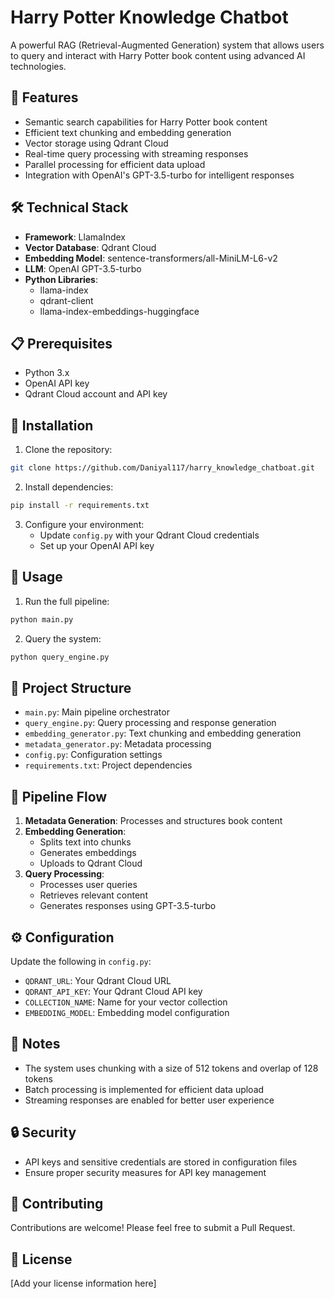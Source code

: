 # Harry Potter Knowledge Chatbot

A powerful RAG (Retrieval-Augmented Generation) system that allows users to query and interact with Harry Potter book content using advanced AI technologies.

## 🚀 Features

- Semantic search capabilities for Harry Potter book content
- Efficient text chunking and embedding generation
- Vector storage using Qdrant Cloud
- Real-time query processing with streaming responses
- Parallel processing for efficient data upload
- Integration with OpenAI's GPT-3.5-turbo for intelligent responses

## 🛠️ Technical Stack

- **Framework**: LlamaIndex
- **Vector Database**: Qdrant Cloud
- **Embedding Model**: sentence-transformers/all-MiniLM-L6-v2
- **LLM**: OpenAI GPT-3.5-turbo
- **Python Libraries**:
  - llama-index
  - qdrant-client
  - llama-index-embeddings-huggingface

## 📋 Prerequisites

- Python 3.x
- OpenAI API key
- Qdrant Cloud account and API key

## 🔧 Installation

1. Clone the repository:
```bash
git clone https://github.com/Daniyal117/harry_knowledge_chatboat.git

```

2. Install dependencies:
```bash
pip install -r requirements.txt
```

3. Configure your environment:
   - Update `config.py` with your Qdrant Cloud credentials
   - Set up your OpenAI API key

## 🚀 Usage

1. Run the full pipeline:
```bash
python main.py
```

2. Query the system:
```bash
python query_engine.py
```

## 📁 Project Structure

- `main.py`: Main pipeline orchestrator
- `query_engine.py`: Query processing and response generation
- `embedding_generator.py`: Text chunking and embedding generation
- `metadata_generator.py`: Metadata processing
- `config.py`: Configuration settings
- `requirements.txt`: Project dependencies

## 🔄 Pipeline Flow

1. **Metadata Generation**: Processes and structures book content
2. **Embedding Generation**: 
   - Splits text into chunks
   - Generates embeddings
   - Uploads to Qdrant Cloud
3. **Query Processing**:
   - Processes user queries
   - Retrieves relevant content
   - Generates responses using GPT-3.5-turbo

## ⚙️ Configuration

Update the following in `config.py`:
- `QDRANT_URL`: Your Qdrant Cloud URL
- `QDRANT_API_KEY`: Your Qdrant Cloud API key
- `COLLECTION_NAME`: Name for your vector collection
- `EMBEDDING_MODEL`: Embedding model configuration

## 📝 Notes

- The system uses chunking with a size of 512 tokens and overlap of 128 tokens
- Batch processing is implemented for efficient data upload
- Streaming responses are enabled for better user experience

## 🔒 Security

- API keys and sensitive credentials are stored in configuration files
- Ensure proper security measures for API key management

## 🤝 Contributing

Contributions are welcome! Please feel free to submit a Pull Request.

## 📄 License

[Add your license information here]